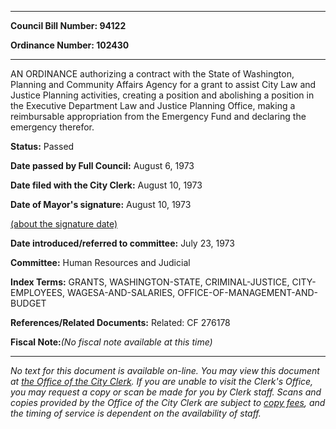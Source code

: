 

********

**Council Bill Number: 94122**
   
**Ordinance Number: 102430**
********

 AN ORDINANCE authorizing a contract with the State of Washington, Planning and Community Affairs Agency for a grant to assist City Law and Justice Planning activities, creating a position and abolishing a position in the Executive Department Law and Justice Planning Office, making a reimbursable appropriation from the Emergency Fund and declaring the emergency therefor.

**Status:** Passed
   
**Date passed by Full Council:** August 6, 1973
   
**Date filed with the City Clerk:** August 10, 1973
   
**Date of Mayor's signature:** August 10, 1973
   
[(about the signature date)](/~public/approvaldate.htm)
   
   
   
**Date introduced/referred to committee:** July 23, 1973
   
**Committee:** Human Resources and Judicial
   
   
**Index Terms:** GRANTS, WASHINGTON-STATE, CRIMINAL-JUSTICE, CITY-EMPLOYEES, WAGESA-AND-SALARIES, OFFICE-OF-MANAGEMENT-AND-BUDGET

**References/Related Documents:** Related: CF 276178

**Fiscal Note:**_(No fiscal note available at this time)_
********

_No text for this document is available on-line. You may view this document at [the Office of the City Clerk](http://www.seattle.gov/leg/clerk/contactUs.htm). If you are unable to visit the Clerk's Office, you may request a copy or scan be made for you by Clerk staff. Scans and copies provided by the Office of the City Clerk are subject to [copy fees](http://clerk.seattle.gov/~public/clerkfees.htm), and the timing of service is dependent on the availability of staff._

